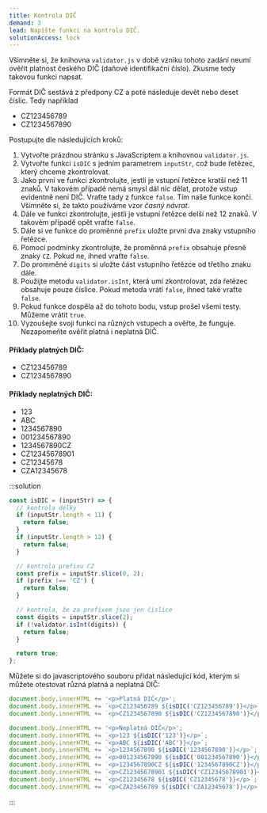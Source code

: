 ```yaml
---
title: Kontrola DIČ
demand: 3
lead: Napište funkci na kontrolu DIČ.
solutionAccess: lock
---
```


Všimněte si, že knihovna `validator.js` v době vzniku tohoto zadání neumí ověřit platnost českého DIČ (daňové identifikační číslo). Zkusme tedy takovou funkci napsat.

Formát DIČ sestává z předpony CZ a poté následuje devět nebo deset číslic. Tedy například

- CZ123456789
- CZ1234567890

Postupujte dle následujících kroků:

1. Vytvořte prázdnou stránku s JavaScriptem a knihovnou `validator.js`.
1. Vytvořte funkci `isDIC` s jedním parametrem `inputStr`, což bude řetězec, který chceme zkontrolovat.
1. Jako první ve funkci zkontrolujte, jestli je vstupní řetězce kratší než 11 znaků. V takovém případě nemá smysl dál nic dělat, protože vstup evidentně není DIČ. Vraťte tady z funkce `false`. Tím naše funkce končí. Všimněte si, že takto používáme vzor _časný návrat_.
1. Dále ve funkci zkontrolujte, jestli je vstupní řetězce delší než 12 znaků. V takovém případě opět vraťte `false`.
1. Dále si ve funkce do proměnné `prefix` uložte první dva znaky vstupního řetězce.
1. Pomocí podmínky zkontrolujte, že proměnná `prefix` obsahuje přesně znaky `CZ`. Pokud ne, ihned vraťte `false`.
1. Do promměné `digits` si uložte část vstupního řetězce od třetího znaku dále.
1. Použijte metodu `validator.isInt`, která umí zkontrolovat, zda řetězec obsahuje pouze číslice. Pokud metoda vrátí `false`, ihned také vraťte `false`.
1. Pokud funkce dospěla až do tohoto bodu, vstup prošel všemi testy. Můžeme vrátit `true`.
1. Vyzoušejte svoji funkci na různých vstupech a ověřte, že funguje. Nezapomeňte ověřit platná i neplatná DIČ.

#### Příklady platných DIČ:

- CZ123456789
- CZ1234567890

#### Příklady neplatných DIČ:

- 123
- ABC
- 1234567890
- 001234567890
- 1234567890CZ
- CZ12345678901
- CZ12345678
- CZA12345678

:::solution

```js
const isDIC = (inputStr) => {
  // kontrola délky
  if (inputStr.length < 11) {
    return false;
  }
  if (inputStr.length > 12) {
    return false;
  }

  // kontrola prefixu CZ
  const prefix = inputStr.slice(0, 2);
  if (prefix !== 'CZ') {
    return false;
  }

  // kontrola, že za prefixem jsou jen číslice
  const digits = inputStr.slice(2);
  if (!validator.isInt(digits)) {
    return false;
  }

  return true;
};
```

Můžete si do javascriptového souboru přidat následující kód, kterým si můžete otestovat různá platná a neplatná DIČ:

```js
document.body.innerHTML += '<p>Platná DIČ</p>';
document.body.innerHTML += `<p>CZ123456789 ${isDIC('CZ123456789')}</p>`;
document.body.innerHTML += `<p>CZ1234567890 ${isDIC('CZ1234567890')}</p>`;

document.body.innerHTML += '<p>Neplatná DIČ</p>';
document.body.innerHTML += `<p>123 ${isDIC('123')}</p>`;
document.body.innerHTML += `<p>ABC ${isDIC('ABC')}</p>`;
document.body.innerHTML += `<p>1234567890 ${isDIC('1234567890')}</p>`;
document.body.innerHTML += `<p>001234567890 ${isDIC('001234567890')}</p>`;
document.body.innerHTML += `<p>1234567890CZ ${isDIC('1234567890CZ')}</p>`;
document.body.innerHTML += `<p>CZ12345678901 ${isDIC('CZ12345678901')}</p>`;
document.body.innerHTML += `<p>CZ12345678 ${isDIC('CZ12345678')}</p>`;
document.body.innerHTML += `<p>CZA23456789 ${isDIC('CZA12345678')}</p>`;
```

:::
